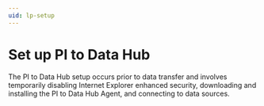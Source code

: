 ```yaml
---
uid: lp-setup
---
```


# Set up PI to Data Hub

The PI to Data Hub setup occurs prior to data transfer and involves temporarily disabling Internet Explorer enhanced security, downloading and installing the PI to Data Hub Agent, and connecting to data sources.
